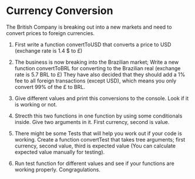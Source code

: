 # Currency Conversion

The British Company is breaking out into a new markets and need to convert prices to foreign currencies.

1. First write a function convertToUSD that converts a price to USD (exchange rate is 1.4 $ to £)

2. The business is now breaking into the Brazilian market;
Write a new function convertToBRL for converting to the Brazilian real (exchange rate is 5.7 BRL to £)
They have also decided that they should add a 1% fee to all foreign transactions (except USD), which means you only convert 99% of the £ to BRL.

3. Give different values and print this conversions to the console. Look if it is working or not.

4. Strecth this two functions in one function by using some conditionals inside. Give two arguments in it. First currency, second is value.

5. There might be some Tests that will help you work out if your code is working.
Create a function convertTest that takes tree arguments; first currency, second value, third is expected value (You can calculate expected value manually for testing).

6. Run test function for different values and see if your functions are working properly.
Congragulations.
